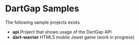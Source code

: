 DartGap Samples
===============

The following sample projects exists 

* **api** Project that shows usage of the DartGap API
* **dart-warrior** HTML5 mobile Jewel game (work in progress)


